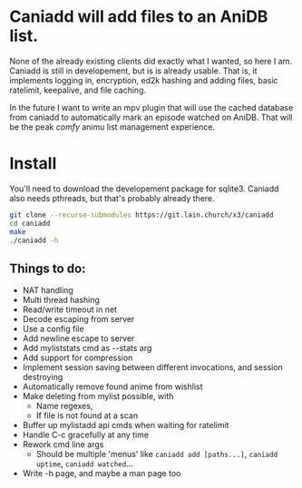 # Caniadd will add files to an AniDB list.

None of the already existing clients did exactly what I wanted, so here I am.
Caniadd is still in developement, but is is already usable.
That is, it implements logging in, encryption, ed2k hashing and adding files, basic ratelimit, keepalive, and file caching.

In the future I want to write an mpv plugin that will use the cached database from caniadd to automatically mark an episode watched on AniDB.
That will be the peak *comfy* animu list management experience.

# Install

You'll need to download the developement package for sqlite3.
Caniadd also needs pthreads, but that's probably already there.

```bash
git clone --recurse-submodules https://git.lain.church/x3/caniadd
cd caniadd
make
./caniadd -h
```

## Things to do:
- NAT handling
- Multi thread hashing
- Read/write timeout in net
- Decode escaping from server
- Use a config file
- Add newline escape to server
- Add myliststats cmd as --stats arg
- Add support for compression
- Implement session saving between different invocations, and session destroying
- Automatically remove found anime from wishlist
- Make deleting from mylist possible, with
  - Name regexes,
  - If file is not found at a scan
- Buffer up mylistadd api cmds when waiting for ratelimit
- Handle C-c gracefully at any time
- Rework cmd line args
  - Should be multiple 'menus' like `caniadd add [paths...]`, `caniadd uptime`, `caniadd watched`...
- Write -h page, and maybe a man page too
